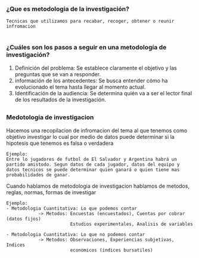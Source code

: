 ### ¿Que es metodologia de la investigación?

    Tecnicas que utilizamos para recabar, recoger, obtener o reunir infromacion

#

### ¿Cuáles son los pasos a seguir en una metodología de investigación?

1. Definición del problema: Se establece claramente el objetivo y las preguntas que se van a responder.
2. información de los antecedentes: Se busca entender cómo ha evolucionado el tema hasta llegar al momento actual.
3. Identificación de la audiencia: Se determina quién va a ser el lector final de los resultados de la investigación.

##

### Medotologia de investigacion

Hacemos una recopilacion de infromacion del tema al que tenemos como objetivo investigar lo cual por medio de datos puede determinar si la hipotesis que tenemos es falsa o verdadera

    Ejemplo:
    Entre lo jugadores de futbol de El Salvador y Argentina habrá un
    partido amistodo. Segun datos de cada jugador, datos del equipo y
    datos tecnicos se puede determinar quien ganará o quien tiene mas
    probabilidades de ganar.

Cuando hablamos de metodologia de investigacion hablamos de metodos, reglas, normas, formas de investigar

    Ejemplo:
    - Metodologia Cuantitativa: Lo que podemos contar
                -> Metodos: Encuestas (encuestados), Cuentas por cobrar (datos fijos)
                            Estudios experimentales, Analisis de variables

    - Metodologia Cuantitativa: Lo que no podemos contar
                -> Metodos: Observaciones, Experiencias subjetivas, Indices
                            economicos (indices bursatiles)
